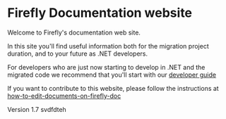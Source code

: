 ﻿# Firefly Documentation website

Welcome to Firefly's documentation web site.

In this site you'll find useful information both for the migration project duration, and to your future as .NET developers.

For developers who are just now starting to develop in .NET and the migrated code we recommend that you'll start with our [developer guide](developer-guide.html)

If you want to contribute to this website, please follow the instructions at [how-to-edit-documents-on-firefly-doc](how-to-edit-documents-on-firefly-doc.html)

Version 1.7 svdfdteh
